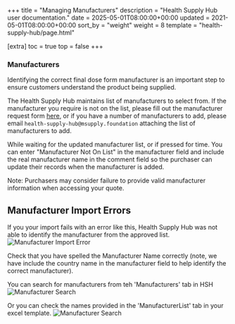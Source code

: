 +++
title = "Managing Manufacturers"
description = "Health Supply Hub user documentation."
date = 2025-05-01T08:00:00+00:00
updated = 2021-05-01T08:00:00+00:00
sort_by = "weight"
weight = 8
template = "health-supply-hub/page.html"

[extra]
toc = true
top = false
+++

### Manufacturers

Identifying the correct final dose form manufacturer is an important step to ensure customers understand the product being supplied.

The Health Supply Hub maintains list of manufacturers to select from. If the manufacturer you require is not on the list, please fill out the manufacturer request form [here](https://docs.google.com/forms/d/e/1FAIpQLScv8Mmin1SXuJwD7MDALEYb648Nrb_XvLpBUer8YIhdwR9NpA/viewform?usp=sf_link), or if you have a number of manufacturers to add, please email `health-supply-hub@msupply.foundation` attaching the list of manufacturers to add.

While waiting for the updated manufacturer list, or if pressed for time. You can enter "Manufacturer Not On List" in the manufacturer field and include the real manufacturer name in the comment field so the purchaser can update their records when the manufacturer is added.

Note: Purchasers may consider failure to provide valid manufacturer information when accessing your quote.

## Manufacturer Import Errors

If you your import fails with an error like this, Health Supply Hub was not able to identify the manufacturer from the approved list.
![Manufacturer Import Error](/health-supply-hub/images/manufacturer_error.png)

Check that you have spelled the Manufacturer Name correctly (note, we have include the country name in the manufacturer field to help identify the correct manufacturer).

You can search for manufacturers from teh 'Manufacturers' tab in HSH
![Manufacturer Search](/health-supply-hub/images/manufacturer_search_online.png)

Or you can check the names provided in the 'ManufacturerList' tab in your excel template.
![Manufacturer Search](/health-supply-hub/images/manufacturer_search_excel.png)
